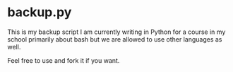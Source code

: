 backup.py
=======

This is my backup script I am currently writing in Python for a
course in my school primarily about bash but we are allowed to use
other languages as well.

Feel free to use and fork it if you want.
